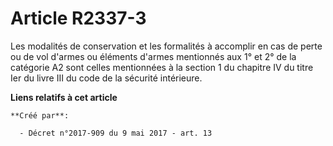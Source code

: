# Article R2337-3

Les modalités de conservation et les formalités à accomplir en cas de perte ou de vol d'armes ou éléments d'armes mentionnés
aux 1° et 2° de la catégorie A2 sont celles mentionnées à la section 1 du chapitre IV du titre Ier du livre III du code de la
sécurité intérieure.

**Liens relatifs à cet article**

	**Créé par**:

	  - Décret n°2017-909 du 9 mai 2017 - art. 13
